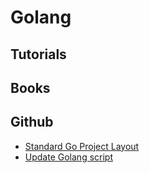 # Golang

## Tutorials

## Books

## Github
- [Standard Go Project Layout](https://github.com/golang-standards/project-layout)
- [Update Golang script](https://github.com/udhos/update-golang)
